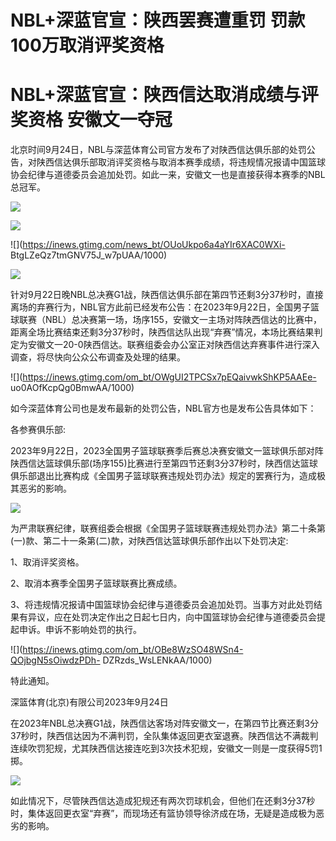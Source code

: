 # NBL+深蓝官宣：陕西罢赛遭重罚 罚款100万取消评奖资格

# NBL+深蓝官宣：陕西信达取消成绩与评奖资格 安徽文一夺冠

北京时间9月24日，NBL与深蓝体育公司官方发布了对陕西信达俱乐部的处罚公告，对陕西信达俱乐部取消评奖资格与取消本赛季成绩，将违规情况报请中国篮球协会纪律与道德委员会追加处罚。如此一来，安徽文一也是直接获得本赛季的NBL总冠军。

![](https://inews.gtimg.com/news_bt/OeZb7-DPLWaNUC2awOz6RnSTG9YO0Zuu6Vyzmrs_w45r8AA/1000)

![](https://inews.gtimg.com/news_bt/OyYVhMIayOBtVF1FQaEJuntX4Bt9Jyq9rl9VSFbUHZ7hkAA/1000)

![](https://inews.gtimg.com/news_bt/OUoUkpo6a4aYIr6XAC0WXi-
BtgLZeQz7tmGNV75J_w7pUAA/1000)

![](https://inews.gtimg.com/news_bt/OAgKpfgMSHuNDRMI_JCdtYm_1Zq_adCNSIko1RgRAX4vYAA/1000)

针对9月22日晚NBL总决赛G1战，陕西信达俱乐部在第四节还剩3分37秒时，直接离场的弃赛行为，NBL官方此前已经发布公告：在2023年9月22日，全国男子篮球联赛（NBL）总决赛第一场，场序155，安徽文一主场对阵陕西信达的比赛中，距离全场比赛结束还剩3分37秒时，陕西信达队出现“弃赛”情况，本场比赛结果判定为安徽文一20-0陕西信达。联赛组委会办公室正对陕西信达弃赛事件进行深入调查，将尽快向公众公布调查及处理的结果。

![](https://inews.gtimg.com/om_bt/OWgUI2TPCSx7pEQaivwkShKP5AAEe-
uo0AOfKcpQg0BmwAA/1000)

如今深蓝体育公司也是发布最新的处罚公告，NBL官方也是发布公告具体如下：

各参赛俱乐部:

2023年9月22日，2023全国男子篮球联赛季后赛总决赛安徽文一篮球俱乐部对阵陕西信达篮球俱乐部(场序155)比赛进行至第四节还剩3分37秒时，陕西信达篮球俱乐部退出比赛构成《全国男子篮球联赛违规处罚办法》规定的罢赛行为，造成极其恶劣的影响。

![](https://inews.gtimg.com/news_bt/Okke20dessmplYnk-Y9dSbkBnUmxqIICPTF3S7nEPNAzEAA/1000)

为严肃联赛纪律，联赛组委会根据《全国男子篮球联赛违规处罚办法》第二十条第(一)款、第二十一条第(二)款，对陕西信达篮球俱乐部作出以下处罚决定:

1、取消评奖资格。

2、取消本赛季全国男子篮球联赛比赛成绩。

3、将违规情况报请中国篮球协会纪律与道德委员会追加处罚。当事方对此处罚结果有异议，应在处罚决定作出之日起七日内，向中国篮球协会纪律与道德委员会提起申诉。申诉不影响处罚的执行。

![](https://inews.gtimg.com/om_bt/OBe8WzSO48WSn4-QOjbgN5sOiwdzPDh-
DZRzds_WsLENkAA/1000)

特此通知。

深篮体育(北京)有限公司2023年9月24日

在2023年NBL总决赛G1战，陕西信达客场对阵安徽文一，在第四节比赛还剩3分37秒时，陕西信达因为不满判罚，全队集体返回更衣室退赛。陕西信达不满裁判连续吹罚犯规，尤其陕西信达接连吃到3次技术犯规，安徽文一则是一度获得5罚1掷。

![](https://inews.gtimg.com/om_bt/OU1A2D3UrV8dmbbS_rQX-M3lpeXZnoghrq5_PC1LSIiKYAA/1000)

如此情况下，尽管陕西信达造成犯规还有两次罚球机会，但他们在还剩3分37秒时，集体返回更衣室“弃赛”，而现场还有篮协领导徐济成在场，无疑是造成极为恶劣的影响。

